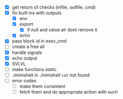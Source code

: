 - [x] get return of checks (infile, outfile, cmd)
- [x] fix built ins with outputs
	- [x] env
	- [x] export
		- [x] if null and value alr dont remove it
	- [x] echo
- [x] pass block id in exec_cmd
- [ ] create a free all
- [x] handle signals
- [x] echo output
- [x] SVLVL
- [ ] make functions static
- [ ] ./minishell in ./minishell `cat` not found
- [ ] error codes
	- [ ] make them consistent
	- [ ] fetch them and do appropriate action with such